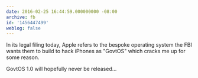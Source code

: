 ```yaml
---
date: 2016-02-25 16:44:59.000000000 -08:00
archive: fb
id: '1456447499'
weblog: false
---
```


In its legal filing today, Apple refers to the bespoke operating system the FBI wants them to build to hack iPhones as "GovtOS" which cracks me up for some reason.

GovtOS 1.0 will hopefully never be released...
